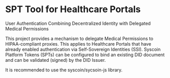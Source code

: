 # SPT Tool for Healthcare Portals
User Authentication Combining Decentralized Identity with Delegated Medical Permissions 

This project provides a mechanism to delegate Medical Permissions to HIPAA-compliant proxies. This applies to Healthcare Portals that have already enabled authentication via Self-Sovereign Identities (SSI). Syscoin Platform Tokens (SPTs) can be configured to bind an existing DID document and can be validated (signed) by the DID Issuer. 

It is recommended to use the syscoin/sycsoin-js library.